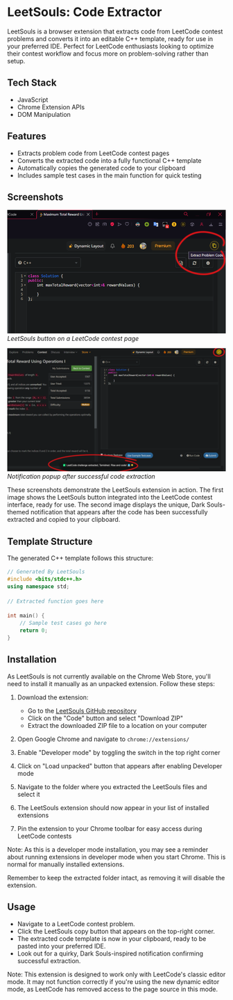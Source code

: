 # LeetSouls: Code Extractor

LeetSouls is a browser extension that extracts code from LeetCode contest problems and converts it into an editable C++ template, ready for use in your preferred IDE. Perfect for LeetCode enthusiasts looking to optimize their contest workflow and focus more on problem-solving rather than setup.

## Tech Stack

- JavaScript
- Chrome Extension APIs
- DOM Manipulation

## Features

- Extracts problem code from LeetCode contest pages
- Converts the extracted code into a fully functional C++ template
- Automatically copies the generated code to your clipboard
- Includes sample test cases in the main function for quick testing

## Screenshots

![Extract Problem Code](images/screen1.png)
*LeetSouls button on a LeetCode contest page*

![Notification](images/screen2.png)
*Notification popup after successful code extraction*

These screenshots demonstrate the LeetSouls extension in action. The first image shows the LeetSouls button integrated into the LeetCode contest interface, ready for use. The second image displays the unique, Dark Souls-themed notification that appears after the code has been successfully extracted and copied to your clipboard.

## Template Structure

The generated C++ template follows this structure:

```cpp
// Generated By LeetSouls
#include <bits/stdc++.h>
using namespace std;

// Extracted function goes here

int main() {
    // Sample test cases go here
    return 0;
}
```

## Installation

As LeetSouls is not currently available on the Chrome Web Store, you'll need to install it manually as an unpacked extension. Follow these steps:

1. Download the extension:
   - Go to the [LeetSouls GitHub repository](https://github.com/your-username/leetsouls)
   - Click on the "Code" button and select "Download ZIP"
   - Extract the downloaded ZIP file to a location on your computer

2. Open Google Chrome and navigate to `chrome://extensions/`

3. Enable "Developer mode" by toggling the switch in the top right corner

4. Click on "Load unpacked" button that appears after enabling Developer mode

5. Navigate to the folder where you extracted the LeetSouls files and select it

6. The LeetSouls extension should now appear in your list of installed extensions

7. Pin the extension to your Chrome toolbar for easy access during LeetCode contests

Note: As this is a developer mode installation, you may see a reminder about running extensions in developer mode when you start Chrome. This is normal for manually installed extensions.

Remember to keep the extracted folder intact, as removing it will disable the extension.

## Usage

- Navigate to a LeetCode contest problem.
- Click the LeetSouls copy button that appears on the top-right corner.
- The extracted code template is now in your clipboard, ready to be pasted into your preferred IDE.
- Look out for a quirky, Dark Souls-inspired notification confirming successful extraction.

Note: This extension is designed to work only with LeetCode's classic editor mode. It may not function correctly if you're using the new dynamic editor mode, as LeetCode has removed access to the page source in this mode.
